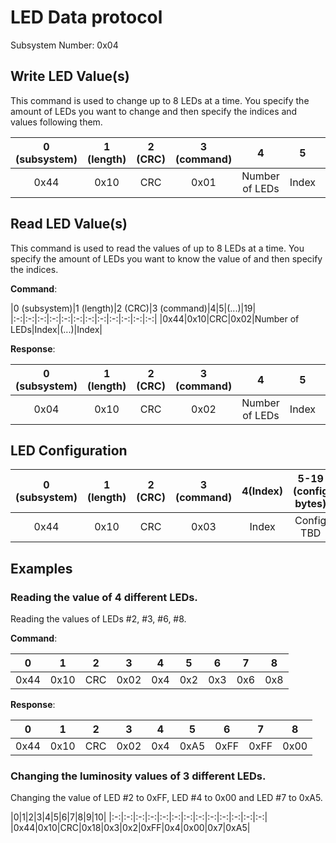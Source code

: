 
# LED Data protocol
Subsystem Number: 0x04

## Write LED Value(s)
This command is used to change up to 8 LEDs at a time. You specify the amount of LEDs you want to change and then specify the indices and values following them.

|0 (subsystem)|1 (length)|2 (CRC)|3 (command)|4|5|6|7|8|(...)|18|19|
|:-:|:-:|:-:|:-:|:-:|:-:|:-:|:-:|:-:|:-:|:-:|:-:|
|0x44|0x10|CRC|0x01|Number of LEDs|Index|Value|Index|Value|(...)|Index|Value|


## Read LED Value(s)
This command is used to read the values of up to 8 LEDs at a time. You specify the amount of LEDs you want to know the value of and then specify the indices.

**Command**:

|0 (subsystem)|1 (length)|2 (CRC)|3 (command)|4|5|(...)|19|
|:-:|:-:|:-:|:-:|:-:|:-:|:-:|:-:|:-:|:-:|:-:|:-:|
|0x44|0x10|CRC|0x02|Number of LEDs|Index|(...)|Index|

**Response**:

|0 (subsystem)|1 (length)|2 (CRC)|3 (command)|4|5|6|7|8|(...)|18|19|
|:-:|:-:|:-:|:-:|:-:|:-:|:-:|:-:|:-:|:-:|:-:|:-:|
|0x04|0x10|CRC|0x02|Number of LEDs|Index|Value|Index|Value|(...)|Index|Value|

## LED Configuration

|0 (subsystem)|1 (length)|2 (CRC)|3 (command)|4(Index)|5-19 (config bytes)|
|:-:|:-:|:-:|:-:|:-:|:-:|
|0x44|0x10|CRC|0x03|Index|Config TBD|

## Examples

### Reading the value of 4 different LEDs.

Reading the values of LEDs #2, #3, #6, #8.

**Command**:

|0|1|2|3|4|5|6|7|8|
|:-:|:-:|:-:|:-:|:-:|:-:|:-:|:-:|:-:|
|0x44|0x10|CRC|0x02|0x4|0x2|0x3|0x6|0x8|

**Response**:

|0|1|2|3|4|5|6|7|8|
|:-:|:-:|:-:|:-:|:-:|:-:|:-:|:-:|:-:|
|0x44|0x10|CRC|0x02|0x4|0xA5|0xFF|0xFF|0x00|


### Changing the luminosity values of 3 different LEDs. 

Changing the value of LED #2 to 0xFF, LED #4 to 0x00 and LED #7 to 0xA5.

|0|1|2|3|4|5|6|7|8|9|10|
|:-:|:-:|:-:|:-:|:-:|:-:|:-:|:-:|:-:|:-:|:-:|:-:|:-:|
|0x44|0x10|CRC|0x18|0x3|0x2|0xFF|0x4|0x00|0x7|0xA5|




